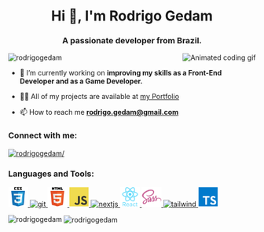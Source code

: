 <h1 align="center">Hi 👋, I'm Rodrigo Gedam</h1>
<h3 align="center">A passionate developer from Brazil.</h3>
<img align="right" alt="Animated coding gif" src="https://i.pinimg.com/originals/e4/26/70/e426702edf874b181aced1e2fa5c6cde.gif" />

<p align="left"> <img src="https://komarev.com/ghpvc/?username=rodrigogedam&label=Profile%20views&color=0e75b6&style=flat" alt="rodrigogedam" /> </p>

- 🌱 I’m currently working on **improving my skills as a Front-End Developer and as a Game Developer.**

- 👨‍💻 All of my projects are available at <a href="https://portfolio-rodrigogedam.vercel.app/" target="_blank">my Portfolio</a>

- 📫 How to reach me **rodrigo.gedam@gmail.com**

<h3 align="left">Connect with me:</h3>
<p align="left">
<a href="https://linkedin.com/in/rodrigogedam/" target="_blank"><img align="center" src="https://raw.githubusercontent.com/rahuldkjain/github-profile-readme-generator/master/src/images/icons/Social/linked-in-alt.svg" alt="rodrigogedam/" height="30" width="40" /></a>
</p>

<h3 align="left">Languages and Tools:</h3>
<p align="left"> <a href="https://www.w3schools.com/css/" target="_blank" rel="noreferrer"> <img src="https://raw.githubusercontent.com/devicons/devicon/master/icons/css3/css3-original-wordmark.svg" alt="css3" width="40" height="40"/> </a> <a href="https://git-scm.com/" target="_blank" rel="noreferrer"> <img src="https://www.vectorlogo.zone/logos/git-scm/git-scm-icon.svg" alt="git" width="40" height="40"/> </a> <a href="https://www.w3.org/html/" target="_blank" rel="noreferrer"> <img src="https://raw.githubusercontent.com/devicons/devicon/master/icons/html5/html5-original-wordmark.svg" alt="html5" width="40" height="40"/> </a> <a href="https://developer.mozilla.org/en-US/docs/Web/JavaScript" target="_blank" rel="noreferrer"> <img src="https://raw.githubusercontent.com/devicons/devicon/master/icons/javascript/javascript-original.svg" alt="javascript" width="40" height="40"/> </a> <a href="https://nextjs.org/" target="_blank" rel="noreferrer"> <img src="https://cdn.worldvectorlogo.com/logos/nextjs-2.svg" alt="nextjs" width="40" height="40"/> </a> <a href="https://reactjs.org/" target="_blank" rel="noreferrer"> <img src="https://raw.githubusercontent.com/devicons/devicon/master/icons/react/react-original-wordmark.svg" alt="react" width="40" height="40"/> </a> <a href="https://sass-lang.com" target="_blank" rel="noreferrer"> <img src="https://raw.githubusercontent.com/devicons/devicon/master/icons/sass/sass-original.svg" alt="sass" width="40" height="40"/> </a> <a href="https://tailwindcss.com/" target="_blank" rel="noreferrer"> <img src="https://www.vectorlogo.zone/logos/tailwindcss/tailwindcss-icon.svg" alt="tailwind" width="40" height="40"/> </a> <a href="https://www.typescriptlang.org/" target="_blank" rel="noreferrer"> <img src="https://raw.githubusercontent.com/devicons/devicon/master/icons/typescript/typescript-original.svg" alt="typescript" width="40" height="40"/> </a> </p>

<p><img align="left" src="https://github-readme-stats.vercel.app/api/top-langs?username=rodrigogedam&show_icons=true&locale=en&layout=compact" alt="rodrigogedam" /></p>

<p>&nbsp;<img align="center" src="https://github-readme-stats.vercel.app/api?username=rodrigogedam&show_icons=true&locale=en" alt="rodrigogedam" /></p>
